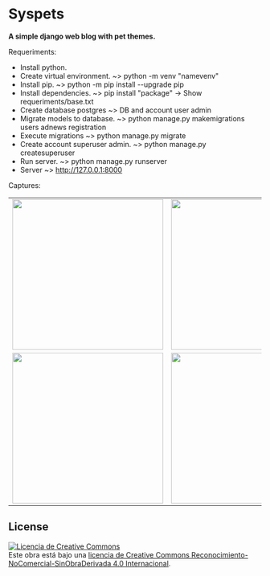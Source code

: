 # Syspets

**A simple django web blog with pet themes.**

Requeriments:

- Install python.
- Create virtual environment. ~> python -m venv "namevenv"
- Install pip. ~> python -m pip install --upgrade pip
- Install dependencies. ~> pip install "package" -> Show requeriments/base.txt
- Create database postgres ~> DB and account user admin
- Migrate models to database. ~> python manage.py makemigrations users adnews registration
- Execute migrations ~> python manage.py migrate
- Create account superuser admin. ~> python manage.py createsuperuser
- Run server. ~> python manage.py runserver 
- Server ~> http://127.0.0.1:8000

Captures:

<table>
  <tr>
    <td><img src="https://github.com/robertogarcor/django-blog/blob/master/syspets_images/Captura_00.PNG width="300" height="300""></td>
    <td><img src="https://github.com/robertogarcor/django-blog/blob/master/syspets_images/Captura_01.PNG width="300" height="300""></td>
  </tr>
  <tr>
    <td><img src="https://github.com/robertogarcor/django-blog/blob/master/syspets_images/Captura_02.PNG width="300" height="300""></td>
    <td><img src="https://github.com/robertogarcor/django-blog/blob/master/syspets_images/Captura_03.PNG width="300" height="300""></td>
  </tr>
</table>

## License

<a rel="license" href="http://creativecommons.org/licenses/by-nc-nd/4.0/"><img alt="Licencia de Creative Commons" style="border-width:0" src="https://i.creativecommons.org/l/by-nc-nd/4.0/88x31.png" /></a><br />Este obra está bajo una <a rel="license" href="http://creativecommons.org/licenses/by-nc-nd/4.0/">licencia de Creative Commons Reconocimiento-NoComercial-SinObraDerivada 4.0 Internacional</a>.

